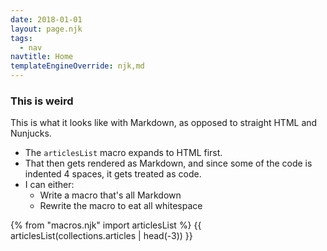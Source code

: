 ```yaml
---
date: 2018-01-01
layout: page.njk
tags:
  - nav
navtitle: Home
templateEngineOverride: njk,md
---
```


### This is weird

This is what it looks like with Markdown,
as opposed to straight HTML and Nunjucks.

- The `articlesList` macro expands to
  HTML first.
- That then gets rendered as Markdown,
  and since some of the code is indented
  4 spaces, it gets treated as code.
- I can either:
  - Write a macro that's all Markdown
  - Rewrite the macro to eat all whitespace


{% from "macros.njk" import articlesList  %}
{{ articlesList(collections.articles | head(-3)) }}
